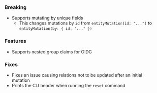 ### Breaking

- Supports mutating by unique fields
  - This changes mutations by `id` from `entityMutation(id: "...")` to `entityMutation(by: { id: "..." })`

### Features

- Supports nested group claims for OIDC

### Fixes

- Fixes an issue causing relations not to be updated after an initial mutation
- Prints the CLI header when running the `reset` command
